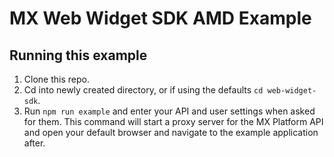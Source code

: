 # MX Web Widget SDK AMD Example

## Running this example

1. Clone this repo.
2. Cd into newly created directory, or if using the defaults `cd web-widget-sdk`.
3. Run `npm run example` and enter your API and user settings when asked for
   them. This command will start a proxy server for the MX Platform API and
   open your default browser and navigate to the example application after.
